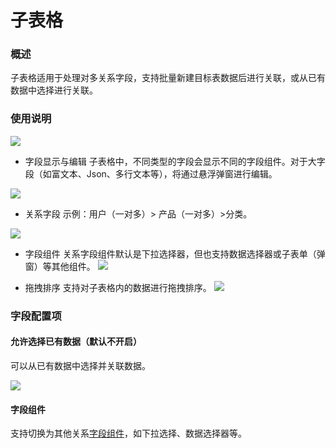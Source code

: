 # 子表格

### 概述

子表格适用于处理对多关系字段，支持批量新建目标表数据后进行关联，或从已有数据中选择进行关联。

### 使用说明

![](/sub-table1.png)

- 字段显示与编辑
子表格中，不同类型的字段会显示不同的字段组件。对于大字段（如富文本、Json、多行文本等），将通过悬浮弹窗进行编辑。

![](/sub-table2.png)

- 关系字段
示例：用户（一对多）> 产品（一对多）>分类。

![](/field/field-8.png)

- 字段组件
关系字段组件默认是下拉选择器，但也支持数据选择器或子表单（弹窗）等其他组件。
![](/field/field-9.png)

- 拖拽排序
支持对子表格内的数据进行拖拽排序。
![](/field/field-10.png)

### 字段配置项

#### 允许选择已有数据（默认不开启）
可以从已有数据中选择并关联数据。

![](/field/field-11.png)

#### 字段组件
支持切换为其他关系[字段组件](../field-settings/field-component.md)，如下拉选择、数据选择器等。

<!-- #### 联动规则 -->

<!-- TODO: 插入视频 -->

<!-- 适用于设置字段间的联动。
更多内容请参考 [联动规则](../../block/block-settings/linkage-rule.md)。 -->

<!-- #### 允许解除已有数据关联 -->

<!-- TODO: 插入视频 -->

<!-- 支持解除与已关联数据的关联。 -->